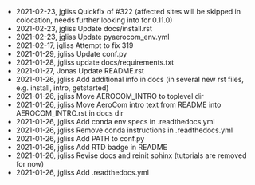 
- 2021-02-23, jgliss	Quickfix of #322 (affected sites will be skipped in colocation, needs further looking into for 0.11.0)
- 2021-02-23, jgliss	Update docs/install.rst
- 2021-02-23, jgliss	Update pyaerocom_env.yml
- 2021-02-17, jgliss	Attempt to fix 319
- 2021-01-29, jgliss	Update conf.py
- 2021-01-28, jgliss	update docs/requirements.txt
- 2021-01-27, Jonas	Update README.rst
- 2021-01-26, jgliss	Add additional info in docs (in several new rst files, e.g. install, intro, getstarted)
- 2021-01-26, jgliss	Move AEROCOM_INTRO to toplevel dir
- 2021-01-26, jgliss	Move AeroCom intro text from README into AEROCOM_INTRO.rst in docs dir
- 2021-01-26, jgliss	Add conda env specs in .readthedocs.yml
- 2021-01-26, jgliss	Remove conda instructions in .readthedocs.yml
- 2021-01-26, jgliss	Add PATH to conf.py
- 2021-01-26, jgliss	Add RTD badge in README
- 2021-01-26, jgliss	Revise docs and reinit sphinx (tutorials are removed for now)
- 2021-01-26, jgliss	Add .readthedocs.yml
